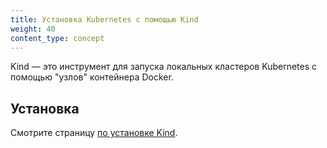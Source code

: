 ```yaml
---
title: Установка Kubernetes с помощью Kind
weight: 40
content_type: concept
---
```


<!-- overview -->

Kind — это инструмент для запуска локальных кластеров Kubernetes с помощью "узлов" контейнера Docker.



<!-- body -->

## Установка

Смотрите страницу [по установке Kind](https://kind.sigs.k8s.io/docs/user/quick-start/).


